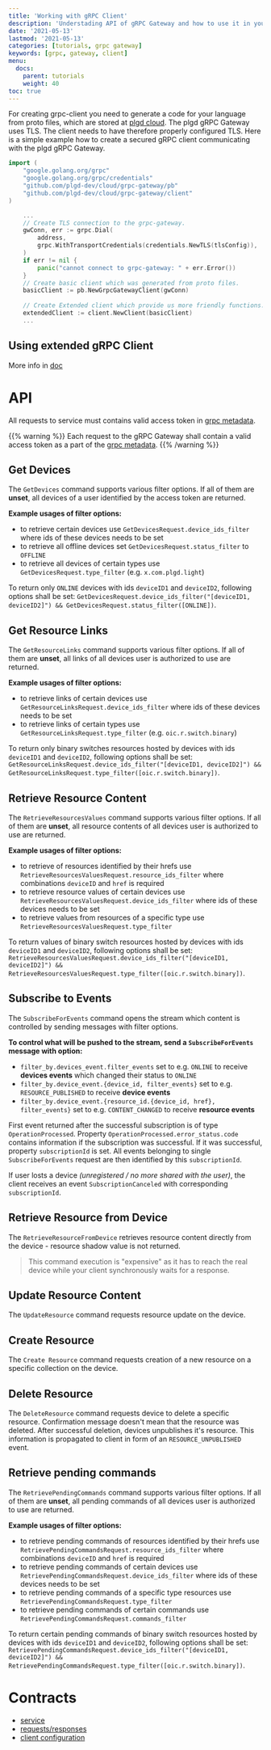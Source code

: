 ```yaml
---
title: 'Working with gRPC Client'
description: 'Understading API of gRPC Gateway and how to use it in your application'
date: '2021-05-13'
lastmod: '2021-05-13'
categories: [tutorials, grpc gateway]
keywords: [grpc, gateway, client]
menu:
  docs:
    parent: tutorials
    weight: 40
toc: true
---
```


For creating grpc-client you need to generate a code for your language from proto files, which are stored at [plgd cloud](https://github.com/plgd-dev/cloud/tree/v2/grpc-gateway/pb). The plgd gRPC Gateway uses TLS. The client needs to have therefore properly configured TLS. Here is a simple example how to create a secured gRPC client communicating with the plgd gRPC Gateway.

```go
import (
    "google.golang.org/grpc"
    "google.golang.org/grpc/credentials"
    "github.com/plgd-dev/cloud/grpc-gateway/pb"
    "github.com/plgd-dev/cloud/grpc-gateway/client"
)

    ...
    // Create TLS connection to the grpc-gateway.
    gwConn, err := grpc.Dial(
        address,
        grpc.WithTransportCredentials(credentials.NewTLS(tlsConfig)),
    )
    if err != nil {
        panic("cannot connect to grpc-gateway: " + err.Error())
    }
    // Create basic client which was generated from proto files.
    basicClient := pb.NewGrpcGatewayClient(gwConn)
    
    // Create Extended client which provide us more friendly functions.
    extendedClient := client.NewClient(basicClient)
    ...
```

## Using extended gRPC Client
More info in [doc](https://pkg.go.dev/github.com/plgd-dev/cloud/grpc-gateway/client)

# API
All requests to service must contains valid access token in [grpc metadata](https://github.com/grpc/grpc-go/blob/master/Documentation/grpc-auth-support.md#oauth2).

{{% warning %}}
Each request to the gRPC Gateway shall contain a valid access token as a part of the [grpc metadata](https://github.com/grpc/grpc-go/blob/master/Documentation/grpc-auth-support.md#oauth2).
{{% /warning %}}

## Get Devices
The `GetDevices` command supports various filter options. If all of them are **unset**, all devices of a user identified by the access token are returned. 

**Example usages of filter options:**
- to retrieve certain devices use `GetDevicesRequest.device_ids_filter` where ids of these devices needs to be set
- to retrieve all offline devices set `GetDevicesRequest.status_filter` to `OFFLINE`
- to retrieve all devices of certain types use `GetDevicesRequest.type_filter` (e.g. `x.com.plgd.light`)

To return only `ONLINE` devices with ids `deviceID1` and `deviceID2`, following options shall be set: `GetDevicesRequest.device_ids_filter("[deviceID1, deviceID2]") && GetDevicesRequest.status_filter([ONLINE])`.

## Get Resource Links
The `GetResourceLinks` command supports various filter options. If all of them are **unset**, all links of all devices user is authorized to use are returned. 

**Example usages of filter options:**
- to retrieve links of certain devices use `GetResourceLinksRequest.device_ids_filter` where ids of these devices needs to be set
- to retrieve links of certain types use `GetResourceLinksRequest.type_filter` (e.g. `oic.r.switch.binary`)

To return only binary switches resources hosted by devices with ids `deviceID1` and `deviceID2`, following options shall be set: `GetResourceLinksRequest.device_ids_filter("[deviceID1, deviceID2]") && GetResourceLinksRequest.type_filter([oic.r.switch.binary])`.

## Retrieve Resource Content
The `RetrieveResourcesValues` command supports various filter options. If all of them are **unset**, all resource contents of all devices user is authorized to use are returned. 

**Example usages of filter options:**
- to retrieve of resources identified by their hrefs use `RetrieveResourcesValuesRequest.resource_ids_filter` where combinations `deviceID` and `href` is required
- to retrieve resource values of certain devices use `RetrieveResourcesValuesRequest.device_ids_filter` where ids of these devices needs to be set
- to retrieve values from resources of a specific type use `RetrieveResourcesValuesRequest.type_filter`

To return values of binary switch resources hosted by devices with ids `deviceID1` and `deviceID2`, following options shall be set: `RetrieveResourcesValuesRequest.device_ids_filter("[deviceID1, deviceID2]") && RetrieveResourcesValuesRequest.type_filter([oic.r.switch.binary])`.

## Subscribe to Events
The `SubscribeForEvents` command opens the stream which content is controlled by sending messages with filter options.

**To control what will be pushed to the stream, send a `SubscribeForEvents` message with option:**
- `filter_by.devices_event.filter_events` set to e.g. `ONLINE` to receive **devices events** which changed their status to `ONLINE`
- `filter_by.device_event.{device_id, filter_events}` set to e.g. `RESOURCE_PUBLISHED` to receive **device events**
- `filter_by.device_event.{resource_id.{device_id, href}, filter_events}` set to e.g. `CONTENT_CHANGED` to receive **resource events**

First event returned after the successful subscription is of type `OperationProcessed`. Property `OperationProcessed.error_status.code` contains information if the subscription was successful. If it was successful, property `subscriptionId` is set. All events belonging to single `SubscribeForEvents` request are then identified by this `subscriptionId`.


If user losts a device _(unregistered / no more shared with the user)_, the client receives an event `SubscriptionCanceled` with corresponding `subscriptionId`.

## Retrieve Resource from Device
The `RetrieveResourceFromDevice` retrieves resource content directly from the device - resource shadow value is not returned.
> This command execution is "expensive" as it has to reach the real device while your client synchronously waits for a response.

## Update Resource Content
The `UpdateResource` command requests resource update on the device.

## Create Resource
The `Create Resource` command requests creation of a new resource on a specific collection on the device.

## Delete Resource
The `DeleteResource` command requests device to delete a specific resource. Confirmation message doesn't mean that the resource was deleted. After successful deletion, devices unpublishes it's resource. This information is propagated to client in form of an `RESOURCE_UNPUBLISHED` event.

## Retrieve pending commands
The `RetrievePendingCommands` command supports various filter options. If all of them are **unset**, all pending commands of all devices user is authorized to use are returned. 

**Example usages of filter options:**
- to retrieve pending commands of resources identified by their hrefs use `RetrievePendingCommandsRequest.resource_ids_filter` where combinations `deviceID` and `href` is required
- to retrieve pending commands of certain devices use `RetrievePendingCommandsRequest.device_ids_filter` where ids of these devices needs to be set
- to retrieve pending commands of a specific type resources use `RetrievePendingCommandsRequest.type_filter`
- to retrieve pending commands of certain commands use `RetrievePendingCommandsRequest.commands_filter`

To return certain pending commands of binary switch resources hosted by devices with ids `deviceID1` and `deviceID2`, following options shall be set: `RetrievePendingCommandsRequest.device_ids_filter("[deviceID1, deviceID2]") && RetrievePendingCommandsRequest.type_filter([oic.r.switch.binary])`.

# Contracts

- [service](https://github.com/plgd-dev/cloud/blob/v2/grpc-gateway/pb/service.proto)
- [requests/responses](https://github.com/plgd-dev/cloud/blob/v2/grpc-gateway/pb/devices.proto)
- [client configuration](https://github.com/plgd-dev/cloud/blob/v2/grpc-gateway/pb/clientConfiguration.proto)

